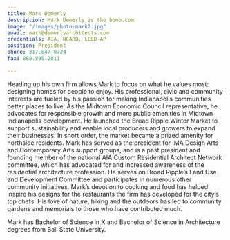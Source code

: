 ```yaml
---
title: Mark Demerly
description: Mark Demerly is the bomb.com
image: "/images/photo-mark2.jpg"
email: mark@demerlyarchitects.com
credentials: AIA, NCARB, LEED-AP
position: President
phone: 317.847.0724
fax: 888.895.2811

---
```

Heading up his own firm allows Mark to focus on what he values most: designing homes for people to enjoy. His professional, civic and community interests are fueled by his passion for making Indianapolis communities better places to live. As the Midtown Economic Council representative, he advocates for responsible growth and more public amenities in Midtown Indianapolis development. He launched the Broad Ripple Winter Market to support sustainability and enable local producers and growers to expand their businesses. In short order, the market became a prized amenity for northside residents. Mark has served as the president for IMA Design Arts and Contemporary Arts support groups, and is a past president and founding member of the national AIA Custom Residential Architect Network committee, which has advocated for and increased awareness of the residential architecture profession. He serves on Broad Ripple’s Land Use and Development Committee and participates in numerous other community initiatives. Mark’s devotion to cooking and food has helped inspire his designs for the restaurants the firm has developed for the city’s top chefs. His love of nature, hiking and the outdoors has led to community gardens and memorials to those who have contributed much.

Mark has Bachelor of Science in X and Bachelor of Science in Architecture degrees from Ball State University.